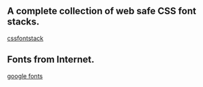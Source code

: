 ## A complete collection of web safe CSS font stacks.
[cssfontstack](https://www.cssfontstack.com/)

## Fonts from Internet.
[google fonts](http://www.googlefonts.cn/english)